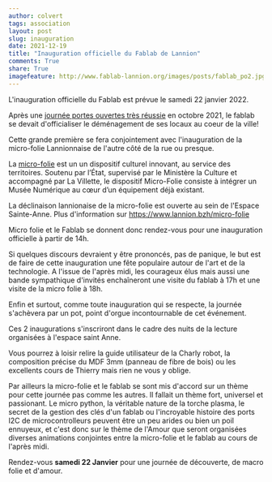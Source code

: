 ```yaml
---
author: colvert
tags: association
layout: post
slug: inauguration
date: 2021-12-19
title: "Inauguration officielle du Fablab de Lannion"
comments: True
share: True
imagefeature: http://www.fablab-lannion.org/images/posts/fablab_po2.jpg
---
```


L'inauguration officielle du Fablab est prévue le samedi 22 janvier 2022.

Après une [journée portes ouvertes très réussie](https://fablablannion.github.io/2021/11/portesouvertes.html)
en octobre 2021, le fablab se devait d'officialiser le déménagement de ses locaux au coeur de la ville! 

Cette grande première se fera conjointement avec l'inauguration de la micro-folie Lannionnaise de l'autre côté de la rue ou presque.

La [micro-folie](https://www.culture.gouv.fr/Regions/Drac-Provence-Alpes-Cote-d-Azur/Politique-et-actions-culturelles/Micro-Folies)
est un un dispositif culturel innovant, au service des territoires.
Soutenu par l’État, supervisé par le Ministère la Culture et accompagné par La Villette, le dispositif Micro-Folie consiste à
intégrer un Musée Numérique au cœur d’un équipement déjà existant. 

La déclinaison lannionaise de la micro-folie est ouverte au sein de l'Espace Sainte-Anne.
Plus d'information sur https://www.lannion.bzh/micro-folie

Micro folie et le Fablab se donnent donc rendez-vous pour une inauguration officielle à partir de 14h.

Si quelques discours devraient y être prononcés, pas de panique, le but est de faire de cette inauguration une
fête populaire autour de l'art et de la technologie.
A l'issue de l'après midi, les courageux élus mais aussi une bande sympathique d'invités enchaîneront
une visite du fablab à 17h et une visite de la micro folie à 18h.

Enfin et surtout, comme toute inauguration qui se respecte, la journée s'achèvera par un pot, point d'orgue
incontournable de cet événement. 

Ces 2 inaugurations s'inscriront dans le cadre des nuits de la lecture organisées
à l'espace saint Anne. 

Vous pourrez à loisir relire la guide utilisateur de la Charly robot, la composition précise du MDF 3mm (panneau de fibre de bois) ou
les excellents cours de Thierry mais rien ne vous y oblige.

Par ailleurs la micro-folie et le fablab se sont mis d'accord sur un thème pour cette 
journée pas comme les autres. 
Il fallait un thème fort, universel et passionant.
Le micro python, la véritable nature de la torche plasma, le secret de la gestion des clés d'un fablab ou 
l'incroyable histoire des ports I2C de microcontrolleurs peuvent être
un peu arides ou bien un poil ennuyeux, et c'est donc sur le thème de l'Amour que seront organisées
diverses animations conjointes entre la micro-folie et le fablab au cours de l'après midi.

Rendez-vous **samedi 22 Janvier** pour une journée de découverte, de macro folie et d'amour.
